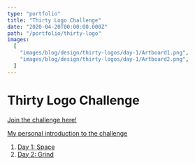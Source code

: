 ```yaml
---
type: "portfolio"
title: "Thirty Logo Challenge"
date: "2020-04-20T00:00:00.000Z"
path: "/portfolio/thirty-logo"
images:
  [
    "images/blog/design/thirty-logos/day-1/Artboard1.png",
    "images/blog/design/thirty-logos/day-1/Artboard2.png",
  ]
---
```


# Thirty Logo Challenge

[Join the challenge here!](https://www.logocore.com/logo-challenge/)

[My personal introduction to the challenge](/design/thirty-logos-challenge/intro)

1. [Day 1: Space](/design/thirty-logos-challenge/day-1)
2. [Day 2: Grind](/design/thirty-logos-challenge/day-2)